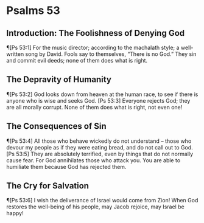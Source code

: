 # Psalms 53

## Introduction: The Foolishness of Denying God
¶[Ps 53:1] For the music director; according to the machalath style; a well-written song by David. Fools say to themselves, “There is no God.” They sin and commit evil deeds; none of them does what is right.

## The Depravity of Humanity
¶[Ps 53:2] God looks down from heaven at the human race, to see if there is anyone who is wise and seeks God.
[Ps 53:3] Everyone rejects God; they are all morally corrupt. None of them does what is right, not even one!

## The Consequences of Sin
¶[Ps 53:4] All those who behave wickedly do not understand – those who devour my people as if they were eating bread, and do not call out to God.
[Ps 53:5] They are absolutely terrified, even by things that do not normally cause fear. For God annihilates those who attack you. You are able to humiliate them because God has rejected them.

## The Cry for Salvation
¶[Ps 53:6] I wish the deliverance of Israel would come from Zion! When God restores the well-being of his people, may Jacob rejoice, may Israel be happy!
